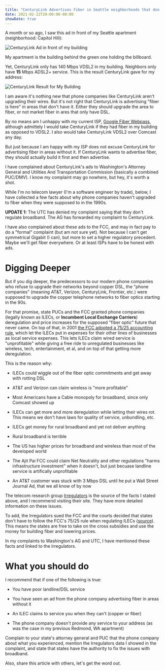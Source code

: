 ```yaml
---
title: "CenturyLink Advertises Fiber in Seattle neighborhoods that don't have it: They were supposed to install Fiber in the 90s but didn't"
date: 2021-02-22T20:00:00-08:00
showDate: true
---
```


A month or so ago, I saw this ad in front of my Seattle apartment
(neighborhood: Capitol Hill):

![CenturyLink Ad in front of my building](/images/cl-ad.jpg)

My apartment is the building behind the green one holding the billboard.

Yet, CenturyLink only has 140 Mbps VDSL2 in my building. Neighbors only have
**15** Mbps ADSL2+ service. This is the result CenturyLink gave for my address:

![CenturyLink Result for My Building](/images/cl-140.png)

I am aware it's nothing new that phone companies like CenturyLink aren't
upgrading their wires. But it's not right that CenturyLink is advertising
"fiber is here" in areas that don't have it. Either they should upgrade the
area to fiber, or not market fiber in ares that only have DSL.

By no means am I unhappy with my current ISP,
[Google Fiber Webpass](https://webpass.net/), although admittely I would take
CenturyLink if they had fiber in my building as opposed to VDSL2. I also would
take CenturyLink VDSL2 over Comcast any day.

But just because I am happy with my ISP does not excuse CenturyLink for
advertising fiber in areas without it. If CenturyLink wants to advertise fiber,
they should actually build it first and then advertise.

I have complained about CenturyLink's ads to Washington's Attorney General
and Utilities And Transportation Commission (basically a combined PUC/DMV).
I know my complaint may go nowhere, but hey, it's worth a shot.

While I'm no telecom lawyer (I'm a software engineer by trade), below, I have
collected a few facts about why phone companies haven't upgraded to fiber when
they were supposed to in the 1990s.

**UPDATE 1:** The UTC has denied my complaint saying that they don't regulate
broadband. The AG has forwarded my complaint to CenturyLink.

I have also complained about these ads to the FCC, and may in fact pay to do a
"formal" complaint (but am not sure yet). Not because I can't get symmetrical
Gigabit (I can), but more to set a higher regulatory precedent. Maybe we'll
get fiber everywhere. Or at least ISPs have to be honest with ads.

# Digging Deeper

But if you dig deeper, the predecessors to our modern phone companies who
refuse to upgrade their networks beyond copper DSL, the "phone companies"
(meaning AT&amp;T, Verizon, CenturyLink, Frontier, etc.) were supposed to
upgrade the copper telephone networks to fiber optics starting in the 90s.

For that promise, state PUCs and the FCC granted phone companies (legally known
as ILECs, or **Incumbent Local Exchange Carriers**) deregulation and price
increases for the supposed "fiber optic" future that never came. On top of
that, in 2001
[the FCC adopted a 75/25 accounting rule](http://irregulators.org/irregulators-big-win-we-freed-the-states-from-the-fcc/),
which let the ILECs put in expenses for their other lines of businesses as
local service expenses. This lets ILECs claim wired service is "unprofitable"
while giving a free ride to unregulated businesses like wireless, tech,
entertainment, et al, and on top of that getting more deregulation.

This is the reason why:

 * ILECs could wiggle out of the fiber optic commitments and get away with rotting DSL

 * AT&amp;T and Verizon can claim wireless is "more profitable"

 * Most Americans have a Cable monopoly for broadband, since only Comcast showed up

 * ILECs can get more and more deregulation while letting their wires rot. This means we don't have laws for quality of service, unbundling, etc.

 * ILECs get money for rural broadband and yet not deliver anything

 * Rural broadband is terrible

 * The US has higher prices for broadband and wireless than most of the developed world

 * The Ajit Pai FCC could claim Net Neutrality and other regulations "harms infrastructure investment" when it doesn't, but just becuase landline service is artifically unprofitable

 * An AT&amp;T customer was stuck with 3 Mbps DSL until he put a Wall Street Journal Ad, that we all know of by now

The telecom research group [Irregulators](http://irregulators.org/) is the
source of the facts I stated above, and I recommend visiting their site. They
have more detailed information on these issues.

To add, the Irregulators sued the FCC and the courts decided that states don't
have to follow the FCC's 75/25 rule when regulating ILECs
([source](http://irregulators.org/irregulators-big-win-we-freed-the-states-from-the-fcc/)).
This means the states are free to take on the cross subsidies and use the money
for building fiber and lowering prices.

In my complaints to Washington's AG and UTC, I have mentioned these facts and
linked to the Irregulators.

# What you should do

I recommend that if one of the following is true:

 * You have poor landline/DSL service

 * You have seen an ad from the phone company advertising fiber in areas without it

 * An ILEC claims to service you when they can't (copper or fiber)

 * The phone company doesn't provide any service to your address (as was the case in my previous Redmond, WA apartment)

Complain to your state's attorney general and PUC that the phone company about
what you experienced, mention the Irregulators data I showed in the complaint,
and state that states have the authority to fix the issues with broadband.

Also, share this article with others, let's get the word out.
